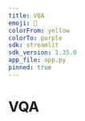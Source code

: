 ```yaml
---
title: VQA
emoji: 🧗
colorFrom: yellow
colorTo: purple
sdk: streamlit
sdk_version: 1.35.0
app_file: app.py
pinned: true
---
```



# VQA
